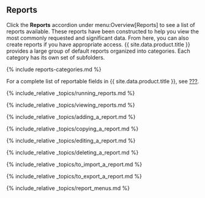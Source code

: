 ## Reports

Click the **Reports** accordion under menu:Overview\[Reports\] to see a
list of reports available. These reports have been constructed to help
you view the most commonly requested and significant data. From here,
you can also create reports if you have appropriate access.
{{ site.data.product.title }} provides a large group of default reports organized into
categories. Each category has its own set of subfolders.

{% include reports-categories.md %}

For a complete list of reportable fields in {{ site.data.product.title }}, see
[???](#_appe_reportable_fields).

{% include_relative _topics/running_reports.md %}

{% include_relative _topics/viewing_reports.md %}

{% include_relative _topics/adding_a_report.md %}

{% include_relative _topics/copying_a_report.md %}

{% include_relative _topics/editing_a_report.md %}

{% include_relative _topics/deleting_a_report.md %}

{% include_relative _topics/to_import_a_report.md %}

{% include_relative _topics/to_export_a_report.md %}

{% include_relative _topics/report_menus.md %}

